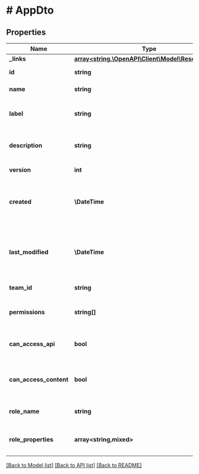 # # AppDto

## Properties

Name | Type | Description | Notes
------------ | ------------- | ------------- | -------------
**_links** | [**array<string,\OpenAPI\Client\Model\ResourceLink>**](ResourceLink.md) | The links. |
**id** | **string** | The ID of the app. |
**name** | **string** | The name of the app. |
**label** | **string** | The optional label of the app. | [optional]
**description** | **string** | The optional description of the app. | [optional]
**version** | **int** | The version of the app. |
**created** | **\DateTime** | The timestamp when the app has been created. |
**last_modified** | **\DateTime** | The timestamp when the app has been modified last. |
**team_id** | **string** | The ID of the team. | [optional]
**permissions** | **string[]** | The permission level of the user. |
**can_access_api** | **bool** | Indicates if the user can access the api. |
**can_access_content** | **bool** | Indicates if the user can access at least one content. |
**role_name** | **string** | The role name of the user. | [optional]
**role_properties** | **array<string,mixed>** | The properties from the role. |

[[Back to Model list]](../../README.md#models) [[Back to API list]](../../README.md#endpoints) [[Back to README]](../../README.md)
